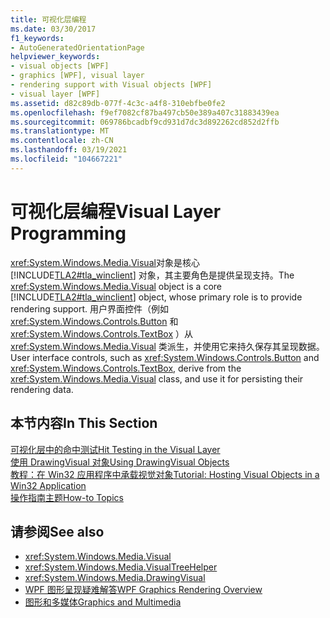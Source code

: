 ```yaml
---
title: 可视化层编程
ms.date: 03/30/2017
f1_keywords:
- AutoGeneratedOrientationPage
helpviewer_keywords:
- visual objects [WPF]
- graphics [WPF], visual layer
- rendering support with Visual objects [WPF]
- visual layer [WPF]
ms.assetid: d82c89db-077f-4c3c-a4f8-310ebfbe0fe2
ms.openlocfilehash: f9ef7082cf87ba497cb50e389a407c31883439ea
ms.sourcegitcommit: 069786bcadbf9cd931d7dc3d892262cd852d2ffb
ms.translationtype: MT
ms.contentlocale: zh-CN
ms.lasthandoff: 03/19/2021
ms.locfileid: "104667221"
---
```

# <a name="visual-layer-programming"></a><span data-ttu-id="8cf9a-102">可视化层编程</span><span class="sxs-lookup"><span data-stu-id="8cf9a-102">Visual Layer Programming</span></span>
<span data-ttu-id="8cf9a-103"><xref:System.Windows.Media.Visual>对象是核心 [!INCLUDE[TLA2#tla_winclient](../../../includes/tla2sharptla-winclient-md.md)] 对象，其主要角色是提供呈现支持。</span><span class="sxs-lookup"><span data-stu-id="8cf9a-103">The <xref:System.Windows.Media.Visual> object is a core [!INCLUDE[TLA2#tla_winclient](../../../includes/tla2sharptla-winclient-md.md)] object, whose primary role is to provide rendering support.</span></span> <span data-ttu-id="8cf9a-104">用户界面控件（例如 <xref:System.Windows.Controls.Button> 和 <xref:System.Windows.Controls.TextBox> ）从 <xref:System.Windows.Media.Visual> 类派生，并使用它来持久保存其呈现数据。</span><span class="sxs-lookup"><span data-stu-id="8cf9a-104">User interface controls, such as <xref:System.Windows.Controls.Button> and <xref:System.Windows.Controls.TextBox>, derive from the <xref:System.Windows.Media.Visual> class, and use it for persisting their rendering data.</span></span>  
  
## <a name="in-this-section"></a><span data-ttu-id="8cf9a-105">本节内容</span><span class="sxs-lookup"><span data-stu-id="8cf9a-105">In This Section</span></span>  
 [<span data-ttu-id="8cf9a-106">可视化层中的命中测试</span><span class="sxs-lookup"><span data-stu-id="8cf9a-106">Hit Testing in the Visual Layer</span></span>](hit-testing-in-the-visual-layer.md)  
 [<span data-ttu-id="8cf9a-107">使用 DrawingVisual 对象</span><span class="sxs-lookup"><span data-stu-id="8cf9a-107">Using DrawingVisual Objects</span></span>](using-drawingvisual-objects.md)  
 [<span data-ttu-id="8cf9a-108">教程：在 Win32 应用程序中承载视觉对象</span><span class="sxs-lookup"><span data-stu-id="8cf9a-108">Tutorial: Hosting Visual Objects in a Win32 Application</span></span>](tutorial-hosting-visual-objects-in-a-win32-application.md)  
 [<span data-ttu-id="8cf9a-109">操作指南主题</span><span class="sxs-lookup"><span data-stu-id="8cf9a-109">How-to Topics</span></span>](visual-layer-programming-how-to-topics.md)  
  
## <a name="see-also"></a><span data-ttu-id="8cf9a-110">请参阅</span><span class="sxs-lookup"><span data-stu-id="8cf9a-110">See also</span></span>

- <xref:System.Windows.Media.Visual>
- <xref:System.Windows.Media.VisualTreeHelper>
- <xref:System.Windows.Media.DrawingVisual>
- [<span data-ttu-id="8cf9a-111">WPF 图形呈现疑难解答</span><span class="sxs-lookup"><span data-stu-id="8cf9a-111">WPF Graphics Rendering Overview</span></span>](wpf-graphics-rendering-overview.md)
- [<span data-ttu-id="8cf9a-112">图形和多媒体</span><span class="sxs-lookup"><span data-stu-id="8cf9a-112">Graphics and Multimedia</span></span>](index.md)
